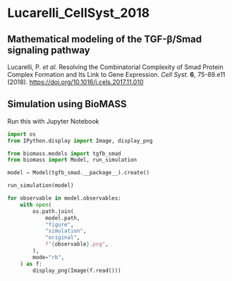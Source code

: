 # Lucarelli_CellSyst_2018

## Mathematical modeling of the TGF-β/Smad signaling pathway

Lucarelli, P. _et al._ Resolving the Combinatorial Complexity of Smad Protein Complex Formation and Its Link to Gene Expression. _Cell Syst._ **6**, 75-89.e11 (2018). https://doi.org/10.1016/j.cels.2017.11.010

## Simulation using BioMASS

Run this with Jupyter Notebook

```python
import os
from IPython.display import Image, display_png

from biomass.models import tgfb_smad
from biomass import Model, run_simulation

model = Model(tgfb_smad.__package__).create()

run_simulation(model)

for observable in model.observables:
    with open(
        os.path.join(
            model.path,
            "figure",
            "simulation",
            "original",
            f"{observable}.png",
        ),
        mode="rb",
    ) as f:
        display_png(Image(f.read()))
```
